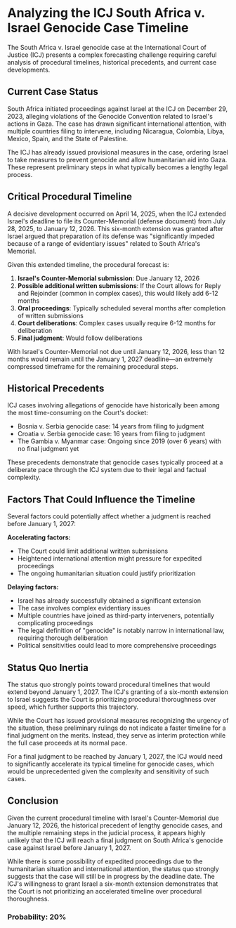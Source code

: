 # Analyzing the ICJ South Africa v. Israel Genocide Case Timeline

The South Africa v. Israel genocide case at the International Court of Justice (ICJ) presents a complex forecasting challenge requiring careful analysis of procedural timelines, historical precedents, and current case developments.

## Current Case Status

South Africa initiated proceedings against Israel at the ICJ on December 29, 2023, alleging violations of the Genocide Convention related to Israel's actions in Gaza. The case has drawn significant international attention, with multiple countries filing to intervene, including Nicaragua, Colombia, Libya, Mexico, Spain, and the State of Palestine.

The ICJ has already issued provisional measures in the case, ordering Israel to take measures to prevent genocide and allow humanitarian aid into Gaza. These represent preliminary steps in what typically becomes a lengthy legal process.

## Critical Procedural Timeline

A decisive development occurred on April 14, 2025, when the ICJ extended Israel's deadline to file its Counter-Memorial (defense document) from July 28, 2025, to January 12, 2026. This six-month extension was granted after Israel argued that preparation of its defense was "significantly impeded because of a range of evidentiary issues" related to South Africa's Memorial.

Given this extended timeline, the procedural forecast is:

1. **Israel's Counter-Memorial submission**: Due January 12, 2026
2. **Possible additional written submissions**: If the Court allows for Reply and Rejoinder (common in complex cases), this would likely add 6-12 months
3. **Oral proceedings**: Typically scheduled several months after completion of written submissions
4. **Court deliberations**: Complex cases usually require 6-12 months for deliberation
5. **Final judgment**: Would follow deliberations

With Israel's Counter-Memorial not due until January 12, 2026, less than 12 months would remain until the January 1, 2027 deadline—an extremely compressed timeframe for the remaining procedural steps.

## Historical Precedents

ICJ cases involving allegations of genocide have historically been among the most time-consuming on the Court's docket:

- Bosnia v. Serbia genocide case: 14 years from filing to judgment
- Croatia v. Serbia genocide case: 16 years from filing to judgment
- The Gambia v. Myanmar case: Ongoing since 2019 (over 6 years) with no final judgment yet

These precedents demonstrate that genocide cases typically proceed at a deliberate pace through the ICJ system due to their legal and factual complexity.

## Factors That Could Influence the Timeline

Several factors could potentially affect whether a judgment is reached before January 1, 2027:

**Accelerating factors:**
- The Court could limit additional written submissions
- Heightened international attention might pressure for expedited proceedings
- The ongoing humanitarian situation could justify prioritization

**Delaying factors:**
- Israel has already successfully obtained a significant extension
- The case involves complex evidentiary issues
- Multiple countries have joined as third-party interveners, potentially complicating proceedings
- The legal definition of "genocide" is notably narrow in international law, requiring thorough deliberation
- Political sensitivities could lead to more comprehensive proceedings

## Status Quo Inertia

The status quo strongly points toward procedural timelines that would extend beyond January 1, 2027. The ICJ's granting of a six-month extension to Israel suggests the Court is prioritizing procedural thoroughness over speed, which further supports this trajectory.

While the Court has issued provisional measures recognizing the urgency of the situation, these preliminary rulings do not indicate a faster timeline for a final judgment on the merits. Instead, they serve as interim protection while the full case proceeds at its normal pace.

For a final judgment to be reached by January 1, 2027, the ICJ would need to significantly accelerate its typical timeline for genocide cases, which would be unprecedented given the complexity and sensitivity of such cases.

## Conclusion

Given the current procedural timeline with Israel's Counter-Memorial due January 12, 2026, the historical precedent of lengthy genocide cases, and the multiple remaining steps in the judicial process, it appears highly unlikely that the ICJ will reach a final judgment on South Africa's genocide case against Israel before January 1, 2027.

While there is some possibility of expedited proceedings due to the humanitarian situation and international attention, the status quo strongly suggests that the case will still be in progress by the deadline date. The ICJ's willingness to grant Israel a six-month extension demonstrates that the Court is not prioritizing an accelerated timeline over procedural thoroughness.

### Probability: 20%